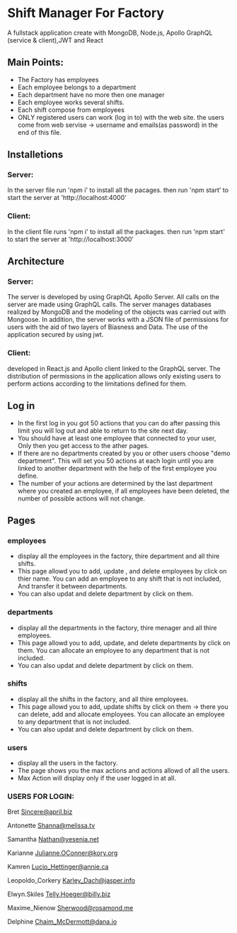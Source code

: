 # Shift Manager For Factory
A fullstack application create with MongoDB, Node.js, Apollo GraphQL (service &amp; client),JWT and React

## Main Points:
- The Factory has employees
- Each employee belongs to a department
- Each department have no more then one manager
- Each employee works several shifts.
- Each shift compose from employees
- ONLY registered users can work (log in to) with the web site. 
the users come from web servise -> username and emails(as password) in the end of this file.

## Installetions
### Server:
In the server file run 'npm i' to install all the pacages. then run 'npm start' to start the server at 'http://localhost:4000' 
### Client:
In the client file runs 'npm i' to install all the packages. then run 'npm start' to start the server at 'http://localhost:3000'  

## Architecture
### Server:
The server is developed by using GraphQL Apollo Server. All calls on the server are made using GraphQL calls. The server manages databases realized by MongoDB and the modeling of the objects was carried out with Mongoose. In addition, the server works with a JSON file of permissions for users with the aid of two layers of Biasness and Data. The use of the application secured by using jwt.

### Client:
developed in React.js and Apollo client linked to the GraphQL server. The distribution of permissions in the application allows only existing users to perform actions according to the limitations defined for them.

## Log in
- In the first log in you got 50 actions that you can do after passing this limit you will log out and able to return to the site next day.
- You should have at least one employee that connected to your user, Only then you get access to the ather pages.
- If there are no departments created by you or other users choose "demo department". This will set you 50 actions at each login until you are linked to another department with the help of the first employee you define.
- The number of your actions are determined by the last department where you created an employee, if all employees have been deleted, the number of possible actions will not change.

## Pages
### employees
- display all the employees in the factory, thire department and all thire shifts.
- This page allowd you to add, update , and delete employees by click on thier name.
You can add an employee to any shift that is not included, And transfer it between departments.
- You can also updat and delete department by click on them.

### departments
- display all the departments in the factory, thire menager and all thire employees.
- This page allowd you to add, update, and delete departments by click on them.
You can allocate an employee to any department that is not included.
- You can also updat and delete department by click on them.

### shifts
- display all the shifts in the factory, and all thire employees.
- This page allowd you to add, update shifts by click on them -> there you can delete, add and allocate employees.
You can allocate an employee to any department that is not included.
- You can also updat and delete department by click on them.

### users
- display all the users in the factory.
- The page shows you the max actions and actions allowd of all the users.
- Max Action will display only if the user logged in at all.

### USERS FOR LOGIN:
Bret
   Sincere@april.biz

   Antonette
   Shanna@melissa.tv

   Samantha
   Nathan@yesenia.net

   Karianne
   Julianne.OConner@kory.org

   Kamren
   Lucio_Hettinger@annie.ca

   Leopoldo_Corkery
   Karley_Dach@jasper.info

  Elwyn.Skiles
  Telly.Hoeger@billy.biz

  Maxime_Nienow
  Sherwood@rosamond.me

  Delphine
  Chaim_McDermott@dana.io


